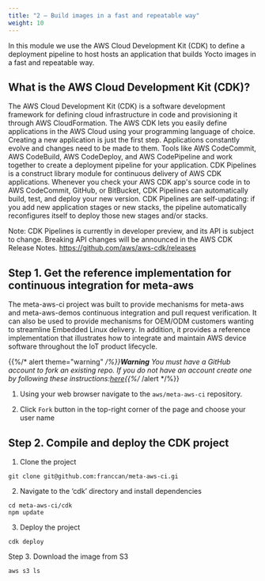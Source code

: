 ```yaml
---
title: "2 – Build images in a fast and repeatable way"
weight: 10
---
```


In this module we use the AWS Cloud Development Kit (CDK) to define a deployment pipeline to host hosts an application that builds Yocto images in a fast and repeatable way. 

## What is the AWS Cloud Development Kit (CDK)?

The AWS Cloud Development Kit (CDK) is a software development framework for defining cloud infrastructure in code and provisioning it through AWS CloudFormation. The AWS CDK lets you easily define applications in the AWS Cloud using your programming language of choice.  Creating a new application is just the first step. Applications constantly evolve and changes need to be made to them. Tools like AWS CodeCommit, AWS CodeBuild, AWS CodeDeploy, and AWS CodePipeline and work together to create a deployment pipeline for your application. 
CDK Pipelines is a construct library module for continuous delivery of AWS CDK applications. Whenever you check your AWS CDK app's source code in to AWS CodeCommit, GitHub, or BitBucket, CDK Pipelines can automatically build, test, and deploy your new version.
CDK Pipelines are self-updating: if you add new application stages or new stacks, the pipeline automatically reconfigures itself to deploy those new stages and/or stacks.

Note: CDK Pipelines is currently in developer preview, and its API is subject to change. Breaking API changes will be announced in the AWS CDK Release Notes.
https://github.com/aws/aws-cdk/releases

## Step 1. Get the reference implementation for continuous integration for meta-aws

The meta-aws-ci project was built to provide mechanisms for meta-aws and meta-aws-demos continuous integration and pull request verification. It can also be used to provide mechanisms for OEM/ODM customers wanting to streamline Embedded Linux delivery. In addition, it provides a reference implementation that illustrates how to integrate and maintain AWS device software throughout the IoT product lifecycle.

{{%/* alert theme="warning" */%}}**Warning** You must have a GitHub account to fork an existing repo. If you do not have an account create one by following these instructions:[here](https://docs.github.com/en/get-started/signing-up-for-github/signing-up-for-a-new-github-account){{%/* /alert */%}}


1. Using your web browser navigate to the `aws/meta-aws-ci` repository.

2. Click `Fork` button in the top-right corner of the page and choose your user name

## Step 2. Compile and deploy the CDK project

1. Clone the project

```
git clone git@github.com:franccan/meta-aws-ci.gi
```

2. Navigate to the ‘cdk’ directory and install dependencies

```
cd meta-aws-ci/cdk
npm update
```

3. Deploy the project

```
cdk deploy
```

Step 3. Download the image from S3

```
aws s3 ls
```